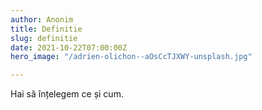 ```yaml
---
author: Anonim
title: Definitie 
slug: definitie
date: 2021-10-22T07:00:00Z
hero_image: "/adrien-olichon--aOsCcTJXWY-unsplash.jpg"

---
```

Hai să înțelegem ce și cum.